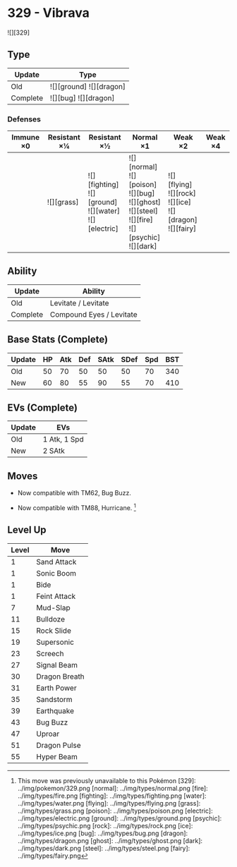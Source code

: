 # 329 - Vibrava
![][329]

## Type

Update   | Type
---      | ---
Old      | ![][ground]  ![][dragon]
Complete | ![][bug]  ![][dragon]

### Defenses

Immune ×0 | Resistant ×¼   | Resistant ×½                                                    | Normal ×1                                                                                                        | Weak ×2                                                               | Weak ×4
---       | ---            | ---                                                             | ---                                                                                                              | ---                                                                   | ---
&nbsp;    | ![][grass]<br> | ![][fighting]<br>![][ground]<br>![][water]<br>![][electric]<br> | ![][normal]<br>![][poison]<br>![][bug]<br>![][ghost]<br>![][steel]<br>![][fire]<br>![][psychic]<br>![][dark]<br> | ![][flying]<br>![][rock]<br>![][ice]<br>![][dragon]<br>![][fairy]<br> | &nbsp;

## Ability

Update   | Ability
---      | ---
Old      | Levitate / Levitate
Complete | Compound Eyes / Levitate

## Base Stats (Complete)

Update | HP  | Atk | Def | SAtk | SDef | Spd | BST
---    | --- | --- | --- | ---  | ---  | --- | ---
Old    | 50  | 70  | 50  | 50   | 50   | 70  | 340
New    | 60  | 80  | 55  | 90   | 55   | 70  | 410

## EVs (Complete)

Update | EVs
---    | ---
Old    | 1 Atk, 1 Spd
New    | 2 SAtk

## Moves

 - Now compatible with TM62, Bug Buzz.

 - Now compatible with TM88, Hurricane. [^1]

## Level Up

Level | Move
---   | ---
1     | Sand Attack
1     | Sonic Boom
1     | Bide
1     | Feint Attack
7     | Mud-Slap
11    | Bulldoze
15    | Rock Slide
19    | Supersonic
23    | Screech
27    | Signal Beam
30    | Dragon Breath
31    | Earth Power
35    | Sandstorm
39    | Earthquake
43    | Bug Buzz
47    | Uproar
51    | Dragon Pulse
55    | Hyper Beam

[^1]: This move was previously unavailable to this Pokémon
[329]: ../img/pokemon/329.png
[normal]: ../img/types/normal.png
[fire]: ../img/types/fire.png
[fighting]: ../img/types/fighting.png
[water]: ../img/types/water.png
[flying]: ../img/types/flying.png
[grass]: ../img/types/grass.png
[poison]: ../img/types/poison.png
[electric]: ../img/types/electric.png
[ground]: ../img/types/ground.png
[psychic]: ../img/types/psychic.png
[rock]: ../img/types/rock.png
[ice]: ../img/types/ice.png
[bug]: ../img/types/bug.png
[dragon]: ../img/types/dragon.png
[ghost]: ../img/types/ghost.png
[dark]: ../img/types/dark.png
[steel]: ../img/types/steel.png
[fairy]: ../img/types/fairy.png

